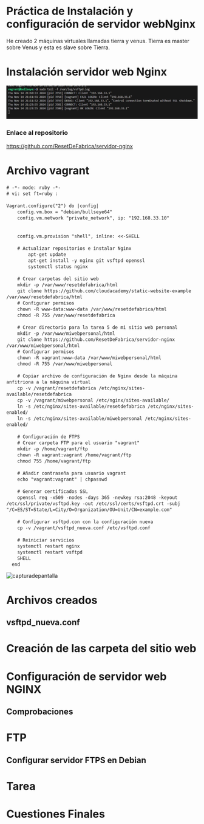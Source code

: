 # Práctica de Instalación y configuración de servidor webNginx

He creado 2 máquinas virtuales llamadas tierra y venus.
Tierra es master sobre Venus y esta es slave sobre Tierra.

# Instalación servidor web Nginx

![capturadepantalla](/imagenes/Conexionexitosavagrant.jpg)

### Enlace al repositorio

https://github.com/ResetDeFabrica/servidor-nginx

# Archivo vagrant

```
# -*- mode: ruby -*-
# vi: set ft=ruby :

Vagrant.configure("2") do |config|
    config.vm.box = "debian/bullseye64"
    config.vm.network "private_network", ip: "192.168.33.10"


    config.vm.provision "shell", inline: <<-SHELL

    # Actualizar repositorios e instalar Nginx
        apt-get update
        apt-get install -y nginx git vsftpd openssl
        systemctl status nginx

    # Crear carpetas del sitio web
    mkdir -p /var/www/resetdefabrica/html
    git clone https://github.com/cloudacademy/static-website-example /var/www/resetdefabrica/html
    # Configurar permisos
    chown -R www-data:www-data /var/www/resetdefabrica/html
    chmod -R 755 /var/www/resetdefabrica

    # Crear directorio para la tarea 5 de mi sitio web personal
    mkdir -p /var/www/miwebpersonal/html
    git clone https://github.com/ResetDeFabrica/servidor-nginx /var/www/miwebpersonal/html
    # Configurar permisos
    chown -R vagrant:www-data /var/www/miwebpersonal/html 
    chmod -R 755 /var/www/miwebpersonal

    # Copiar archivo de configuración de Nginx desde la máquina anfitriona a la máquina virtual
    cp -v /vagrant/resetdefabrica /etc/nginx/sites-available/resetdefabrica
    cp -v /vagrant/miwebpersonal /etc/nginx/sites-available/
    ln -s /etc/nginx/sites-available/resetdefabrica /etc/nginx/sites-enabled/
    ln -s /etc/nginx/sites-available/miwebpersonal /etc/nginx/sites-enabled/

    # Configuración de FTPS
    # Crear carpeta FTP para el usuario "vagrant"
    mkdir -p /home/vagrant/ftp
    chown -R vagrant:vagrant /home/vagrant/ftp
    chmod 755 /home/vagrant/ftp

    # Añadir contraseña para usuario vagrant
    echo "vagrant:vagrant" | chpasswd

    # Generar certificados SSL
    openssl req -x509 -nodes -days 365 -newkey rsa:2048 -keyout /etc/ssl/private/vsftpd.key -out /etc/ssl/certs/vsftpd.crt -subj "/C=ES/ST=State/L=City/O=Organization/OU=Unit/CN=example.com"

    # Configurar vsftpd.con con la configuración nueva
    cp -v /vagrant/vsftpd_nueva.conf /etc/vsftpd.conf

    # Reiniciar servicios
    systemctl restart nginx
    systemctl restart vsftpd
    SHELL
  end

```

![capturadepantalla](capturavagrant.JPG)

# Archivos creados

## vsftpd_nueva.conf

# Creación de las carpeta del sitio web

# Configuración de servidor web NGINX

## Comprobaciones

# FTP

## Configurar servidor FTPS en Debian

# Tarea

# Cuestiones Finales